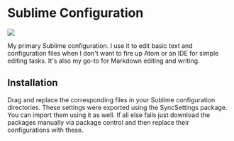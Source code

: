 
# Sublime Configuration #

![](https://github.com/catlinman/nekoconfig/blob/master/sublime/preview.png)

My primary Sublime configuration. I use it to edit basic text and configuration
files when I don't want to fire up Atom or an IDE for simple editing tasks.
It's also my go-to for Markdown editing and writing.

## Installation ##

Drag and replace the corresponding files in your Sublime configuration
directories. These settings were exported using the SyncSettings package. You
can import them using it as well. If all else fails just download the packages
manually via package control and then replace their configurations with these.
